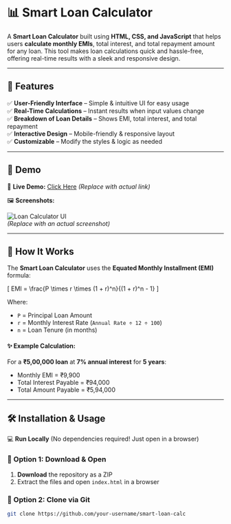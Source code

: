 # 📊 Smart Loan Calculator

A **Smart Loan Calculator** built using **HTML, CSS, and JavaScript** that helps users **calculate monthly EMIs**, total interest, and total repayment amount for any loan. This tool makes loan calculations quick and hassle-free, offering real-time results with a sleek and responsive design.

---

## 🚀 Features  

✅ **User-Friendly Interface** – Simple & intuitive UI for easy usage  
✅ **Real-Time Calculations** – Instant results when input values change  
✅ **Breakdown of Loan Details** – Shows EMI, total interest, and total repayment  
✅ **Interactive Design** – Mobile-friendly & responsive layout  
✅ **Customizable** – Modify the styles & logic as needed  

---

## 🎥 Demo  

🔗 **Live Demo:** [Click Here](https://your-live-demo-link.com) _(Replace with actual link)_  

🖼 **Screenshots:**  

![Loan Calculator UI](https://your-image-link.com)  
_(Replace with an actual screenshot)_

---

## 📜 How It Works  

The **Smart Loan Calculator** uses the **Equated Monthly Installment (EMI)** formula:  

\[
EMI = \frac{P \times r \times (1 + r)^n}{(1 + r)^n - 1}
\]

Where:  
- `P` = Principal Loan Amount  
- `r` = Monthly Interest Rate (`Annual Rate ÷ 12 ÷ 100`)  
- `n` = Loan Tenure (in months)  

#### ✨ Example Calculation:  
For a **₹5,00,000 loan** at **7% annual interest** for **5 years**:  
- Monthly EMI = ₹9,900  
- Total Interest Payable = ₹94,000  
- Total Amount Payable = ₹5,94,000  

---

## 🛠️ Installation & Usage

💻 **Run Locally** (No dependencies required! Just open in a browser)  

### 🔹 Option 1: Download & Open  
1. **Download** the repository as a ZIP  
2. Extract the files and open `index.html` in a browser 

### 🔹 Option 2: Clone via Git  
```sh
git clone https://github.com/your-username/smart-loan-calc
